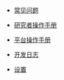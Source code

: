 <style> 
#blacktowhite { padding-right: 10px; } 
#blacktowhite:hover { cursor: pointer; text-decoration: underline; } 
</style>


* [常见问题](/1-FAQ/)

* [研究者操作手册](/2-researcher-manual/)

* [平台操作手册](/3-user-manual/)

* [开发日志](/4-develop/)

* [设置](/5-setting/)
